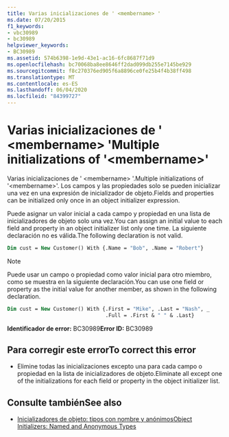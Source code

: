 ```yaml
---
title: Varias inicializaciones de ' <membername> '
ms.date: 07/20/2015
f1_keywords:
- vbc30989
- bc30989
helpviewer_keywords:
- BC30989
ms.assetid: 574b6398-1e9d-43e1-ac16-6fc8687f71d9
ms.openlocfilehash: bc70068ba8ee8646ff2dad099db255e7145be929
ms.sourcegitcommit: f8c270376ed905f6a8896ce0fe25b4f4b38ff498
ms.translationtype: MT
ms.contentlocale: es-ES
ms.lasthandoff: 06/04/2020
ms.locfileid: "84399727"
---
```

# <a name="multiple-initializations-of-membername"></a><span data-ttu-id="4e392-102">Varias inicializaciones de ' \<membername> '</span><span class="sxs-lookup"><span data-stu-id="4e392-102">Multiple initializations of '\<membername>'</span></span>

<span data-ttu-id="4e392-103">Varias inicializaciones de ' \<membername> '.</span><span class="sxs-lookup"><span data-stu-id="4e392-103">Multiple initializations of '\<membername>'.</span></span> <span data-ttu-id="4e392-104">Los campos y las propiedades solo se pueden inicializar una vez en una expresión de inicializador de objeto.</span><span class="sxs-lookup"><span data-stu-id="4e392-104">Fields and properties can be initialized only once in an object initializer expression.</span></span>

<span data-ttu-id="4e392-105">Puede asignar un valor inicial a cada campo y propiedad en una lista de inicializadores de objeto solo una vez.</span><span class="sxs-lookup"><span data-stu-id="4e392-105">You can assign an initial value to each field and property in an object initializer list only one time.</span></span> <span data-ttu-id="4e392-106">La siguiente declaración no es válida.</span><span class="sxs-lookup"><span data-stu-id="4e392-106">The following declaration is not valid.</span></span>

```vb
Dim cust = New Customer() With {.Name = "Bob", .Name = "Robert"}
```

> [!NOTE]
> <span data-ttu-id="4e392-107">Puede usar un campo o propiedad como valor inicial para otro miembro, como se muestra en la siguiente declaración.</span><span class="sxs-lookup"><span data-stu-id="4e392-107">You can use one field or property as the initial value for another member, as shown in the following declaration.</span></span>

```vb
Dim cust = New Customer() With {.First = "Mike", .Last = "Nash", _
                                .Full = .First & " " & .Last}
```

<span data-ttu-id="4e392-108">**Identificador de error:** BC30989</span><span class="sxs-lookup"><span data-stu-id="4e392-108">**Error ID:** BC30989</span></span>

## <a name="to-correct-this-error"></a><span data-ttu-id="4e392-109">Para corregir este error</span><span class="sxs-lookup"><span data-stu-id="4e392-109">To correct this error</span></span>

- <span data-ttu-id="4e392-110">Elimine todas las inicializaciones excepto una para cada campo o propiedad en la lista de inicializadores de objeto.</span><span class="sxs-lookup"><span data-stu-id="4e392-110">Eliminate all except one of the initializations for each field or property in the object initializer list.</span></span>

## <a name="see-also"></a><span data-ttu-id="4e392-111">Consulte también</span><span class="sxs-lookup"><span data-stu-id="4e392-111">See also</span></span>

- [<span data-ttu-id="4e392-112">Inicializadores de objeto: tipos con nombre y anónimos</span><span class="sxs-lookup"><span data-stu-id="4e392-112">Object Initializers: Named and Anonymous Types</span></span>](../programming-guide/language-features/objects-and-classes/object-initializers-named-and-anonymous-types.md)
